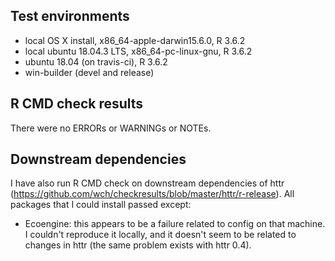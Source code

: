 ## Test environments
* local OS X install, x86_64-apple-darwin15.6.0, R 3.6.2
* local ubuntu 18.04.3 LTS, x86_64-pc-linux-gnu, R 3.6.2
* ubuntu 18.04 (on travis-ci), R 3.6.2
* win-builder (devel and release)

## R CMD check results
There were no ERRORs or WARNINGs or NOTEs.


## Downstream dependencies
I have also run R CMD check on downstream dependencies of httr
(https://github.com/wch/checkresults/blob/master/httr/r-release).
All packages that I could install passed except:

* Ecoengine: this appears to be a failure related to config on
  that machine. I couldn't reproduce it locally, and it doesn't
  seem to be related to changes in httr (the same problem exists
  with httr 0.4).
